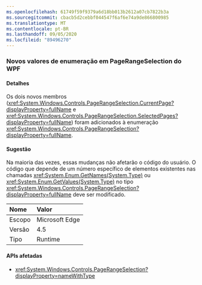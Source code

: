 ```yaml
---
ms.openlocfilehash: 61749f59f9379a6d18bb013b2612a07cb7822b3a
ms.sourcegitcommit: cbacb5d2cebbf044547f6af6e74a9de866800985
ms.translationtype: MT
ms.contentlocale: pt-BR
ms.lasthandoff: 09/05/2020
ms.locfileid: "89496270"
---
```

### <a name="new-enum-values-in-wpfs-pagerangeselection"></a>Novos valores de enumeração em PageRangeSelection do WPF

#### <a name="details"></a>Detalhes

Os dois novos membros (<xref:System.Windows.Controls.PageRangeSelection.CurrentPage?displayProperty=fullName> e <xref:System.Windows.Controls.PageRangeSelection.SelectedPages?displayProperty=fullName>) foram adicionados à enumeração <xref:System.Windows.Controls.PageRangeSelection?displayProperty=fullName>.

#### <a name="suggestion"></a>Sugestão

Na maioria das vezes, essas mudanças não afetarão o código do usuário. O código que depende de um número específico de elementos existentes nas chamadas <xref:System.Enum.GetNames(System.Type)> ou <xref:System.Enum.GetValues(System.Type)> no tipo <xref:System.Windows.Controls.PageRangeSelection?displayProperty=fullName> deve ser modificado.

| Nome    | Valor       |
|:--------|:------------|
| Escopo   |Microsoft Edge|
|Versão|4.5|
|Tipo|Runtime|

#### <a name="affected-apis"></a>APIs afetadas

- <xref:System.Windows.Controls.PageRangeSelection?displayProperty=nameWithType>

<!--

#### Affected APIs

- `T:System.Windows.Controls.PageRangeSelection`

-->
